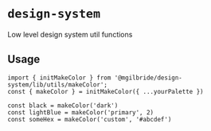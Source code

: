 # `design-system`

Low level design system util functions

## Usage

```
import { initMakeColor } from '@mgilbride/design-system/lib/utils/makeColor';
const { makeColor } = initMakeColor({ ...yourPalette })

const black = makeColor('dark')
const lightBlue = makeColor('primary', 2)
const someHex = makeColor('custom', '#abcdef')
```
